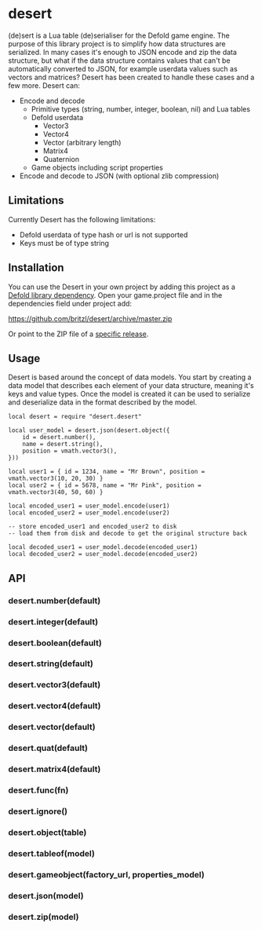 # desert
(de)sert is a Lua table (de)serialiser for the Defold game engine. The purpose of this library project is to simplify how data structures are serialized. In many cases it's enough to JSON encode and zip the data structure, but what if the data structure contains values that can't be automatically converted to JSON, for example userdata values such as vectors and matrices? Desert has been created to handle these cases and a few more. Desert can:

* Encode and decode
  * Primitive types (string, number, integer, boolean, nil) and Lua tables
  * Defold userdata
    * Vector3
    * Vector4
    * Vector (arbitrary length)
    * Matrix4
	* Quaternion
  * Game objects including script properties
* Encode and decode to JSON (with optional zlib compression)

## Limitations
Currently Desert has the following limitations:

* Defold userdata of type hash or url is not supported
* Keys must be of type string


## Installation
You can use the Desert in your own project by adding this project as a [Defold library dependency](http://www.defold.com/manuals/libraries/). Open your game.project file and in the dependencies field under project add:

https://github.com/britzl/desert/archive/master.zip

Or point to the ZIP file of a [specific release](https://github.com/britzl/desert/releases).


## Usage
Desert is based around the concept of data models. You start by creating a data model that describes each element of your data structure, meaning it's keys and value types. Once the model is created it can be used to serialize and deserialize data in the format described by the model.

	local desert = require "desert.desert"

	local user_model = desert.json(desert.object({
		id = desert.number(),
		name = desert.string(),
		position = vmath.vector3(),
	}))

	local user1 = { id = 1234, name = "Mr Brown", position = vmath.vector3(10, 20, 30) }
	local user2 = { id = 5678, name = "Mr Pink", position = vmath.vector3(40, 50, 60) }

	local encoded_user1 = user_model.encode(user1)
	local encoded_user2 = user_model.encode(user2)

	-- store encoded_user1 and encoded_user2 to disk
	-- load them from disk and decode to get the original structure back

	local decoded_user1 = user_model.decode(encoded_user1)
	local decoded_user2 = user_model.decode(encoded_user2)

## API

### desert.number(default)

### desert.integer(default)

### desert.boolean(default)

### desert.string(default)

### desert.vector3(default)

### desert.vector4(default)

### desert.vector(default)

### desert.quat(default)

### desert.matrix4(default)

### desert.func(fn)

### desert.ignore()

### desert.object(table)

### desert.tableof(model)

### desert.gameobject(factory_url, properties_model)

### desert.json(model)

### desert.zip(model)
